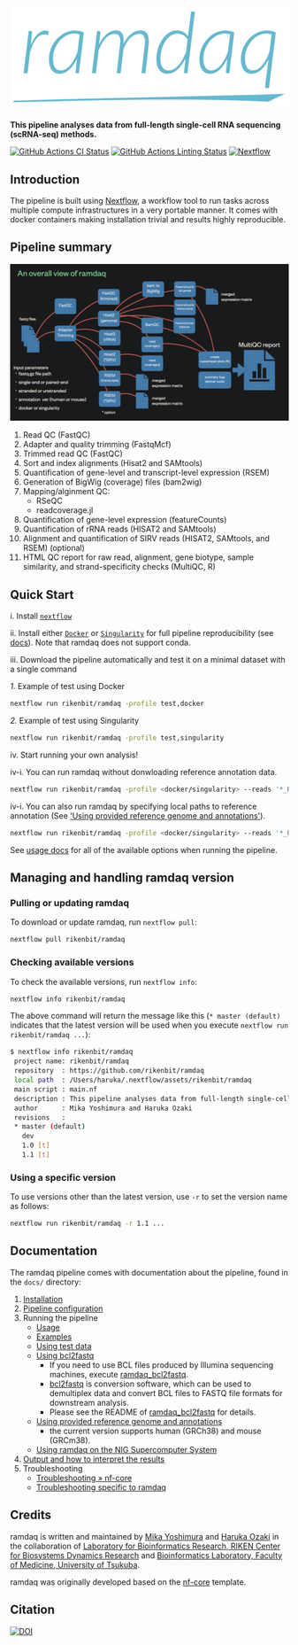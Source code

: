 # ![ramdaq](docs/images/ramdaq_logo_vectorized.svg)

**This pipeline analyses data from full-length single-cell RNA sequencing (scRNA-seq) methods.**

[![GitHub Actions CI Status](https://github.com/rikenbit/ramdaq/workflows/CI/badge.svg)](https://github.com/rikenbit/ramdaq/actions)
[![GitHub Actions Linting Status](https://github.com/rikenbit/ramdaq/workflows/linting/badge.svg)](https://github.com/rikenbit/ramdaq/actions)
[![Nextflow](https://img.shields.io/badge/nextflow-%E2%89%A519.10.0-brightgreen.svg)](https://www.nextflow.io/)

<!-- [![Docker](https://img.shields.io/docker/automated/nfcore/ramdaq.svg)](https://hub.docker.com/r/myoshimura080822/ramdaq) -->

## Introduction

The pipeline is built using [Nextflow](https://www.nextflow.io), a workflow tool to run tasks across multiple compute infrastructures in a very portable manner. It comes with docker containers making installation trivial and results highly reproducible.

## Pipeline summary

![overall view](docs/images/ramdaq_pipeline_summary_v141.png)

1. Read QC (FastQC)
2. Adapter and quality trimming (FastqMcf)
3. Trimmed read QC (FastQC)
4. Sort and index alignments (Hisat2 and SAMtools)
5. Quantification of gene-level and transcript-level expression (RSEM)
6. Generation of BigWig (coverage) files (bam2wig)
7. Mapping/alginment QC:
    - RSeQC
    - readcoverage.jl
8. Quantification of gene-level expression (featureCounts)
9. Quantification of rRNA reads (HISAT2 and SAMtools)
10. Alignment and quantification of SIRV reads (HISAT2, SAMtools, and RSEM) (optional)
11. HTML QC report for raw read, alignment, gene biotype, sample similarity, and strand-specificity checks (MultiQC, R)

## Quick Start

i. Install [`nextflow`](https://nf-co.re/usage/installation)

ii. Install either [`Docker`](https://docs.docker.com/engine/installation/) or [`Singularity`](https://www.sylabs.io/guides/3.0/user-guide/) for full pipeline reproducibility (see [docs](https://nf-co.re/usage/configuration#basic-configuration-profiles)). Note that ramdaq does not support conda.

iii. Download the pipeline automatically and test it on a minimal dataset with a single command

*1.* Example of test using Docker

```bash
nextflow run rikenbit/ramdaq -profile test,docker
```

*2.* Example of test using Singularity

```bash
nextflow run rikenbit/ramdaq -profile test,singularity
```

iv. Start running your own analysis!

<!-- TODO: Update the default command above used to run the pipeline -->

iv-i. You can run ramdaq without donwloading reference annotation data.

```bash
nextflow run rikenbit/ramdaq -profile <docker/singularity> --reads '*_R{1,2}.fastq.gz' --genome GRCh38_v37
```

iv-i. You can also run ramdaq by specifying local paths to reference annotation (See ['Using provided reference genome and annotations'](docs/local_annotation.md)).

```bash
nextflow run rikenbit/ramdaq -profile <docker/singularity> --reads '*_R{1,2}.fastq.gz' --genome GRCh38_v37 --local_annot_dir <The directory path where the reference genome and annotations are placed>
```

See [usage docs](docs/usage.md) for all of the available options when running the pipeline.

## Managing and handling ramdaq version

### Pulling or updating ramdaq

To download or update ramdaq, run `nextflow pull`:

```bash
nextflow pull rikenbit/ramdaq
```

### Checking available versions

To check the available versions, run `nextflow info`:

```bash
nextflow info rikenbit/ramdaq
```

The above command will return the message like this (`* master (default)` indicates that the latest version will be used when you execute `nextflow run rikenbit/ramdaq ...`):

```bash
$ nextflow info rikenbit/ramdaq
 project name: rikenbit/ramdaq
 repository  : https://github.com/rikenbit/ramdaq
 local path  : /Users/haruka/.nextflow/assets/rikenbit/ramdaq
 main script : main.nf
 description : This pipeline analyses data from full-length single-cell RNA sequencing (scRNA-seq) methods.
 author      : Mika Yoshimura and Haruka Ozaki
 revisions   :
 * master (default)
   dev
   1.0 [t]
   1.1 [t]
```

### Using a specific version

To use versions other than the latest version, use `-r` to set the version name as follows:

```bash
nextflow run rikenbit/ramdaq -r 1.1 ...
```

## Documentation

The ramdaq pipeline comes with documentation about the pipeline, found in the `docs/` directory:

1. [Installation](https://nf-co.re/usage/installation)
2. [Pipeline configuration](https://nf-co.re/usage/adding_own_config)
3. Running the pipeline
    - [Usage](docs/usage.md)
    - [Examples](docs/examples.md)
    - [Using test data](docs/test_data.md)
    - [Using bcl2fastq](https://github.com/rikenbit/ramdaq_bcl2fastq)
        - If you need to use BCL files produced by Illumina sequencing machines, execute [ramdaq_bcl2fastq](https://github.com/rikenbit/ramdaq_bcl2fastq).
        - [bcl2fastq](https://support.illumina.com/sequencing/sequencing_software/bcl2fastq-conversion-software.html) is conversion software, which can be used to demultiplex data and convert BCL files to FASTQ file formats for downstream analysis.
        - Please see the README of [ramdaq_bcl2fastq](https://github.com/rikenbit/ramdaq_bcl2fastq) for details.
    - [Using provided reference genome and annotations](docs/local_annotation.md)
        - the current version supports human (GRCh38) and mouse (GRCm38).
    - [Using ramdaq on the NIG Supercomputer System](docs/nig_supercomputer_system.md)
4. [Output and how to interpret the results](docs/output.md)
5. Troubleshooting
    - [Troubleshooting » nf-core](https://nf-co.re/usage/troubleshooting)
    - [Troubleshooting specific to ramdaq](docs/troubleshooting.md)

## Credits

ramdaq is written and maintained by [Mika Yoshimura](https://github.com/myoshimura080822) and [Haruka Ozaki](https://github.com/yuifu) in the collaboration of [Laboratory for Bioinformatics Research, RIKEN Center for Biosystems Dynamics Research](https://bit.riken.jp/) and [Bioinformatics Laboratory, Faculty of Medicine, University of Tsukuba](https://sites.google.com/view/ozakilab).

ramdaq was originally developed based on the [nf-core](https://nf-co.re/) template.

## Citation

[![DOI](https://zenodo.org/badge/269006630.svg)](https://zenodo.org/badge/latestdoi/269006630)
